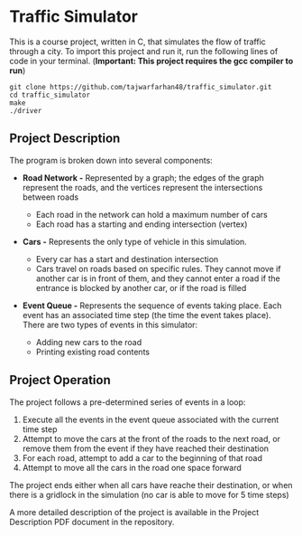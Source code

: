 # Traffic Simulator
This is a course project, written in C, that simulates the flow of traffic through a city. To import this project and run it, run the following lines of code in your terminal. (**Important: This project requires the gcc compiler to run**)

    git clone https://github.com/tajwarfarhan48/traffic_simulator.git
    cd traffic_simulator
    make
    ./driver

## Project Description
The program is broken down into several components:
- **Road Network -** Represented by a graph; the edges of the graph represent the roads, and the vertices represent the intersections between roads
	- Each road in the network can hold a maximum number of cars
	- Each road has a starting and ending intersection (vertex)


- **Cars -** Represents the only type of vehicle in this simulation.
	- Every car has a start and destination intersection
	- Cars travel on roads based on specific rules. They cannot move if another car is in front of them, and they cannot enter a road if the entrance is blocked by another car, or if the road is filled


- **Event Queue -** Represents the sequence of events taking place. Each event has an associated time step (the time the event takes place). There are two types of events in this simulator:
	- Adding new cars to the road
	- Printing existing road contents


## Project Operation
The project follows a pre-determined series of events in a loop:
1. Execute all the events in the event queue associated with the current time step
2. Attempt to move the cars at the front of the roads to the next road, or remove them from the event if they have reached their destination
3. For each road, attempt to add a car to the beginning of that road
4. Attempt to move all the cars in the road one space forward

The project ends either when all cars have reache their destination, or when there is a gridlock in the simulation (no car is able to move for 5 time steps)

A more detailed description of the project is available in the Project Description PDF document in the repository.
